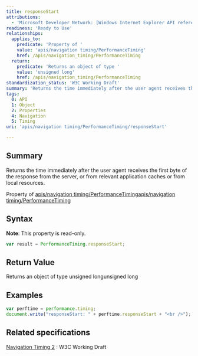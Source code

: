 ```yaml
---
title: responseStart
attributions:
  - 'Microsoft Developer Network: [Windows Internet Explorer API reference Article](http://msdn.microsoft.com/en-us/library/ie/hh828809%28v=vs.85%29.aspx)'
readiness: 'Ready to Use'
relationships:
  applies_to:
    predicate: 'Property of '
    value: 'apis/navigation timing/PerformanceTiming'
    href: /apis/navigation_timing/PerformanceTiming
  return:
    predicate: 'Returns an object of type '
    value: 'unsigned long'
    href: /apis/navigation_timing/PerformanceTiming
standardization_status: 'W3C Working Draft'
summary: 'Returns the time immediately after the user agent receives the first byte of the response from the server, or from relevant application caches or from local resources.'
tags:
  0: API
  1: Object
  2: Properties
  4: Navigation
  5: Timing
uri: 'apis/navigation timing/PerformanceTiming/responseStart'

---
```

## Summary

Returns the time immediately after the user agent receives the first byte of the response from the server, or from relevant application caches or from local resources.

Property of [apis/navigation timing/PerformanceTiming](/apis/navigation_timing/PerformanceTiming)[apis/navigation timing/PerformanceTiming](/apis/navigation_timing/PerformanceTiming)

## Syntax

**Note**: This property is read-only.

``` js
var result = PerformanceTiming.responseStart;
```

## Return Value

Returns an object of type unsigned longunsigned long

## Examples

``` js
var perftime = performance.timing;
document.write("responseStart: " + perftime.responseStart + "<br />");
```

## Related specifications

[Navigation Timing 2](http://www.w3.org/TR/navigation-timing-2/)
:   W3C Working Draft
